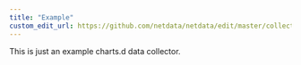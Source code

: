 ```yaml
---
title: "Example"
custom_edit_url: https://github.com/netdata/netdata/edit/master/collectors/charts.d.plugin/example/README.md
---
```




This is just an example charts.d data collector.


